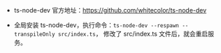 * ts-node-dev 官方地址：https://github.com/whitecolor/ts-node-dev

* 全局安装 ts-node-dev，执行命令：`ts-node-dev --respawn --transpileOnly src/index.ts`，
修改了 src/index.ts 文件后，就会重启服务。